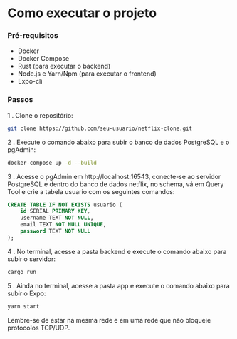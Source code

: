 # Como executar o projeto

### Pré-requisitos
- Docker
- Docker Compose
- Rust (para executar o backend)
- Node.js e Yarn/Npm (para executar o frontend)
- Expo-cli

### Passos

1 . Clone o repositório:

```bash
git clone https://github.com/seu-usuario/netflix-clone.git
```

2 . Execute o comando abaixo para subir o banco de dados PostgreSQL e o pgAdmin:

```bash
docker-compose up -d --build
```

3 . Acesse o pgAdmin em http://localhost:16543, conecte-se ao servidor PostgreSQL e dentro do banco de dados netflix, no schema, vá em Query Tool e crie a tabela usuario com os seguintes comandos:

```sql
CREATE TABLE IF NOT EXISTS usuario (
    id SERIAL PRIMARY KEY,
    username TEXT NOT NULL,
    email TEXT NOT NULL UNIQUE,
    password TEXT NOT NULL
);
```

4 . No terminal, acesse a pasta backend e execute o comando abaixo para subir o servidor:

```bash
cargo run
```

5 . Ainda no terminal, acesse a pasta app e execute o comando abaixo para subir o Expo:

```bash
yarn start
```

Lembre-se de estar na mesma rede e em uma rede que não bloqueie protocolos TCP/UDP.
